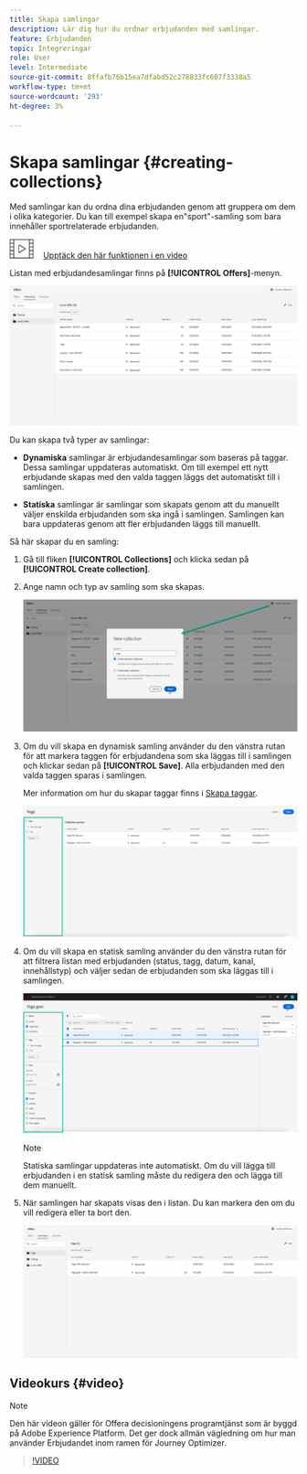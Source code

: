 ```yaml
---
title: Skapa samlingar
description: Lär dig hur du ordnar erbjudanden med samlingar.
feature: Erbjudanden
topic: Integreringar
role: User
level: Intermediate
source-git-commit: 8ffafb76b15ea7dfabd52c278833fc607f3338a5
workflow-type: tm+mt
source-wordcount: '293'
ht-degree: 3%

---
```


# Skapa samlingar {#creating-collections}

Med samlingar kan du ordna dina erbjudanden genom att gruppera om dem i olika kategorier. Du kan till exempel skapa en&quot;sport&quot;-samling som bara innehåller sportrelaterade erbjudanden.

![](../../assets/do-not-localize/how-to-video.png) [Upptäck den här funktionen i en video](#video)

Listan med erbjudandesamlingar finns på **[!UICONTROL Offers]**-menyn.

![](../../assets/collections_list.png)

Du kan skapa två typer av samlingar:

* **Dynamiska** samlingar är erbjudandesamlingar som baseras på taggar. Dessa samlingar uppdateras automatiskt. Om till exempel ett nytt erbjudande skapas med den valda taggen läggs det automatiskt till i samlingen.

* **Statiska** samlingar är samlingar som skapats genom att du manuellt väljer enskilda erbjudanden som ska ingå i samlingen. Samlingen kan bara uppdateras genom att fler erbjudanden läggs till manuellt.

Så här skapar du en samling:

1. Gå till fliken **[!UICONTROL Collections]** och klicka sedan på **[!UICONTROL Create collection]**.

1. Ange namn och typ av samling som ska skapas.

   ![](../../assets/collection_create.png)

1. Om du vill skapa en dynamisk samling använder du den vänstra rutan för att markera taggen för erbjudandena som ska läggas till i samlingen och klickar sedan på **[!UICONTROL Save]**. Alla erbjudanden med den valda taggen sparas i samlingen.

   Mer information om hur du skapar taggar finns i [Skapa taggar](../offer-library/creating-tags.md).

   ![](../../assets/dynamic_collection.png)

1. Om du vill skapa en statisk samling använder du den vänstra rutan för att filtrera listan med erbjudanden (status, tagg, datum, kanal, innehållstyp) och väljer sedan de erbjudanden som ska läggas till i samlingen.

   ![](../../assets/static_collection.png)

   >[!NOTE]
   >
   >Statiska samlingar uppdateras inte automatiskt. Om du vill lägga till erbjudanden i en statisk samling måste du redigera den och lägga till dem manuellt.

1. När samlingen har skapats visas den i listan. Du kan markera den om du vill redigera eller ta bort den.

   ![](../../assets/collection_created.png)

## Videokurs {#video}

>[!NOTE]
>
>Den här videon gäller för Offera decisioningens programtjänst som är byggd på Adobe Experience Platform. Det ger dock allmän vägledning om hur man använder Erbjudandet inom ramen för Journey Optimizer.

>[!VIDEO](https://video.tv.adobe.com/v/329376?quality=12)
